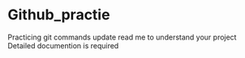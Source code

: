 # Github_practie
Practicing git commands 
update read me to understand your project
Detailed documention is required
